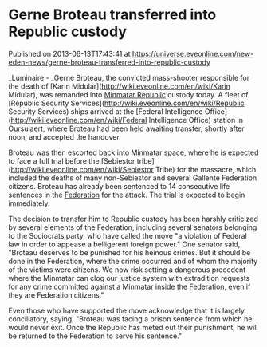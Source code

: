 # Gerne Broteau transferred into Republic custody
Published on 2013-06-13T17:43:41 at https://universe.eveonline.com/new-eden-news/gerne-broteau-transferred-into-republic-custody

_Luminaire - _Gerne Broteau, the convicted mass-shooter responsible for the death of [Karin Midular](http://wiki.eveonline.com/en/wiki/Karin Midular), was remanded into [Minmatar Republic](http://wiki.eveonline.com/en/wiki/Minmatar) custody today. A fleet of [Republic Security Services](http://wiki.eveonline.com/en/wiki/Republic Security Services) ships arrived at the [Federal Intelligence Office](http://wiki.eveonline.com/en/wiki/Federal Intelligence Office) station in Oursulaert, where Broteau had been held awaiting transfer, shortly after noon, and accepted the handover.

Broteau was then escorted back into Minmatar space, where he is expected to face a full trial before the [Sebiestor tribe](http://wiki.eveonline.com/en/wiki/Sebiestor Tribe) for the massacre, which included the deaths of many non-Sebiestor and several Gallente Federation citizens. Broteau has already been sentenced to 14 consecutive life sentences in the [Federation](http://wiki.eveonline.com/en/wiki/Gallente) for the attack. The trial is expected to begin immediately.

The decision to transfer him to Republic custody has been harshly criticized by several elements of the Federation, including several senators belonging to the Sociocrats party, who have called the move "a violation of Federal law in order to appease a belligerent foreign power." One senator said, "Broteau deserves to be punished for his heinous crimes. But it should be done in the Federation, where the crime occurred and of whom the majority of the victims were citizens. We now risk setting a dangerous precedent where the Minmatar can clog our justice system with extradition requests for any crime committed against a Minmatar inside the Federation, even if they are Federation citizens."

Even those who have supported the move acknowledge that it is largely conciliatory, saying, "Broteau was facing a prison sentence from which he would never exit. Once the Republic has meted out their punishment, he will be returned to the Federation to serve his sentence."
